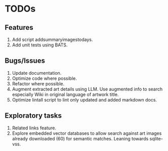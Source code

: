 # TODOs

## Features

1. Add script addsummaryimagestodays.
1. Add unit tests using BATS.

## Bugs/Issues

1. Update documentation.
1. Optimize code where possible.
1. Refactor where possible.
1. Augment extracted art details using LLM. Use augmented info to search especially Wiki in original language of artwork title.
1. Optimize lintall script to lint only updated and added markdown docs.

## Exploratory tasks

1. Related links feature.
1. Explore embedded vector databases to allow search against art images already downloaded (60) for semantic matches. Leaning towards sqlite-vss.
